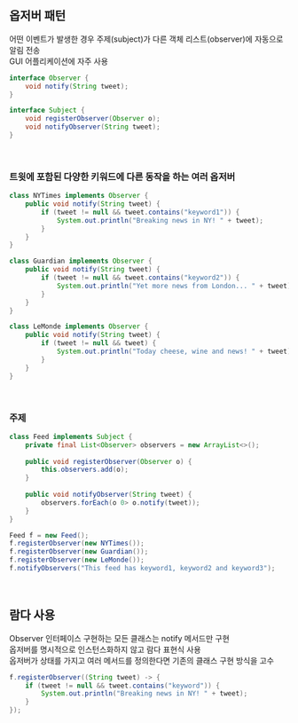 ## 옵저버 패턴
어떤 이벤트가 발생한 경우 주제(subject)가 다른 객체 리스트(observer)에 자동으로 알림 전송  
GUI 어플리케이션에 자주 사용  

````java
interface Observer {
    void notify(String tweet);
}

interface Subject {
    void registerObserver(Observer o);
    void notifyObserver(String tweet);
}
````

<br>

### 트윗에 포함된 다양한 키워드에 다른 동작을 하는 여러 옵저버
````java
class NYTimes implements Observer {
    public void notify(String tweet) {
        if (tweet != null && tweet.contains("keyword1")) {
            System.out.println("Breaking news in NY! " + tweet);
        }
    }
}

class Guardian implements Observer {
    public void notify(String tweet) {
        if (tweet != null && tweet.contains("keyword2")) {
            System.out.println("Yet more news from London... " + tweet);
        }
    }
}

class LeMonde implements Observer {
    public void notify(String tweet) {
        if (tweet != null && tweet) {
            System.out.println("Today cheese, wine and news! " + tweet);
        }
    }
}
````

<br>

### 주제
````java
class Feed implements Subject {
    private final List<Observer> observers = new ArrayList<>();
    
    public void registerObserver(Observer o) {
        this.observers.add(o);
    }
    
    public void notifyObserver(String tweet) {
        observers.forEach(o 0> o.notify(tweet));
    }
}

Feed f = new Feed();
f.registerObserver(new NYTimes());
f.registerObserver(new Guardian());
f.registerObserver(new LeMonde());
f.notifyObservers("This feed has keyword1, keyword2 and keyword3");
````

<br>

## 람다 사용
Observer 인터페이스 구현하는 모든 클래스는 notify 메서드만 구현  
옵저버를 명시적으로 인스턴스화하지 않고 람다 표현식 사용  
옵저버가 상태를 가지고 여러 메서드를 정의한다면 기존의 클래스 구현 방식을 고수  

````java
f.registerObserver((String tweet) -> {
    if (tweet != null && tweet.contains("keyword")) {
        System.out.println("Breaking news in NY! " + tweet);
    }
});
````

<br>
